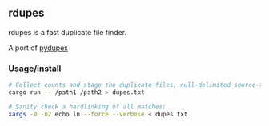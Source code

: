 ## rdupes
rdupes is a fast duplicate file finder. 

A port of [pydupes](https://github.com/erikreed/pydupes)

### Usage/install
```sh
# Collect counts and stage the duplicate files, null-delimited source-target pairs:
cargo run -- /path1 /path2 > dupes.txt

# Sanity check a hardlinking of all matches:
xargs -0 -n2 echo ln --force --verbose < dupes.txt
```

